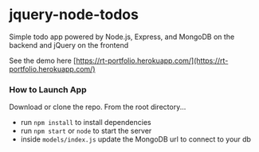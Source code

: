 # jquery-node-todos
Simple todo app powered by Node.js, Express, and MongoDB on the backend and jQuery on the frontend 

See the demo here [https://rt-portfolio.herokuapp.com/](https://rt-portfolio.herokuapp.com/)

### How to Launch App
Download or clone the repo. From the root directory...
- run `npm install` to install dependencies
- run `npm start` or `node` to start the server
- inside `models/index.js` update the MongoDB url to connect to your db
